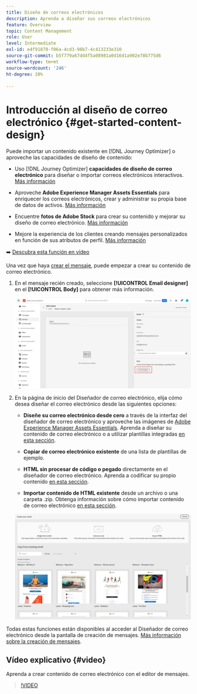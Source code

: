 ```yaml
---
title: Diseño de correos electrónicos
description: Aprenda a diseñar sus correos electrónicos
feature: Overview
topic: Content Management
role: User
level: Intermediate
exl-id: e4f91870-f06a-4cd3-98b7-4c413233e310
source-git-commit: b5f779a67dd4f5a08981a0d16d1a902e78b775d6
workflow-type: tm+mt
source-wordcount: '246'
ht-degree: 20%

---
```


# Introducción al diseño de correo electrónico {#get-started-content-design}

Puede importar un contenido existente en [!DNL Journey Optimizer] o aproveche las capacidades de diseño de contenido:

* Uso [!DNL Journey Optimizer] **capacidades de diseño de correo electrónico** para diseñar o importar correos electrónicos interactivos. [Más información](../design/create-email-content.md)

* Aproveche **Adobe Experience Manager Assets Essentials** para enriquecer los correos electrónicos, crear y administrar su propia base de datos de activos. [Más información](../design/assets-essentials.md)

* Encuentre **fotos de Adobe Stock** para crear su contenido y mejorar su diseño de correo electrónico. [Más información](../design/stock.md)

* Mejore la experiencia de los clientes creando mensajes personalizados en función de sus atributos de perfil. [Más información](../personalization/personalize.md)

➡️ [Descubra esta función en vídeo](#video)

Una vez que haya [crear el mensaje](../messages/get-started-content.md), puede empezar a crear su contenido de correo electrónico.

1. En el mensaje recién creado, seleccione **[!UICONTROL Email designer]** en el **[!UICONTROL Body]** para obtener más información.

   ![](assets/import-html_1.png)

1. En la página de inicio del Diseñador de correo electrónico, elija cómo desea diseñar el correo electrónico desde las siguientes opciones:

   * **Diseñe su correo electrónico desde cero** a través de la interfaz del diseñador de correo electrónico y aproveche las imágenes de [Adobe Experience Manager Assets Essentials](assets-essentials.md). Aprenda a diseñar su contenido de correo electrónico o a utilizar plantillas integradas [en esta sección](create-email-content.md).

   * **Copiar de correo electrónico existente** de una lista de plantillas de ejemplo.

   * **HTML sin procesar de código o pegado** directamente en el diseñador de correo electrónico. Aprenda a codificar su propio contenido [en esta sección](code-content.md).

   * **Importar contenido de HTML existente** desde un archivo o una carpeta .zip. Obtenga información sobre cómo importar contenido de correo electrónico [en esta sección](existing-content.md).

   ![](assets/email_designer_25.png)

Todas estas funciones están disponibles al acceder al Diseñador de correo electrónico desde la pantalla de creación de mensajes. [Más información sobre la creación de mensajes](../messages/get-started-content.md).


## Vídeo explicativo {#video}

Aprenda a crear contenido de correo electrónico con el editor de mensajes.

>[!VIDEO](https://video.tv.adobe.com/v/334150?quality=12)